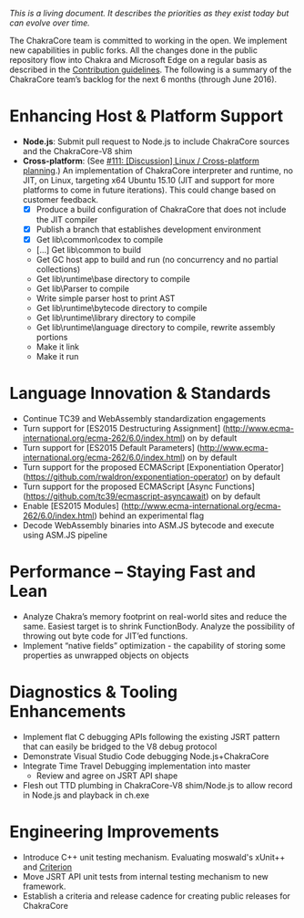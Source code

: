 _This is a living document. It describes the priorities as they exist today but can evolve over time._

The ChakraCore team is committed to working in the open. We implement new capabilities in public forks. All the changes done in the public repository flow into Chakra and Microsoft Edge on a regular basis as described in the [Contribution guidelines](https://github.com/Microsoft/ChakraCore/blob/master/CONTRIBUTING.md). The following is a summary of the ChakraCore team’s backlog for the next 6 months (through June 2016). 

# Enhancing Host & Platform Support 
* **Node.js**: Submit pull request to Node.js to include ChakraCore sources and the ChakraCore-V8 shim
* **Cross-platform**: (See [#111: \[Discussion\] Linux / Cross-platform planning](https://github.com/Microsoft/ChakraCore/issues/111).) An implementation of ChakraCore interpreter and runtime, no JIT, on Linux, targeting x64 Ubuntu 15.10 (JIT and support for more platforms to come in future iterations). This could change based on customer feedback. 
  * [x] Produce a build configuration of ChakraCore that does not include the JIT compiler
  * [x] Publish a branch that establishes development environment 
  * [x] Get lib\common\codex to compile
  * [...] Get lib\common to build
  * Get GC host app to build and run (no concurrency and no partial collections)
  * Get lib\runtime\base directory to compile
  * Get lib\Parser to compile
  * Write simple parser host to print AST
  * Get lib\runtime\bytecode directory to compile
  * Get lib\runtime\library directory to compile
  * Get lib\runtime\language directory to compile, rewrite assembly portions
  * Make it link
  * Make it run

# Language Innovation & Standards
* Continue TC39 and WebAssembly standardization engagements
* Turn support for [ES2015 Destructuring Assignment] (http://www.ecma-international.org/ecma-262/6.0/index.html) on by default
* Turn support for [ES2015 Default Parameters] (http://www.ecma-international.org/ecma-262/6.0/index.html) on by default
* Turn support for the proposed ECMAScript [Exponentiation Operator] (https://github.com/rwaldron/exponentiation-operator) on by default
* Turn support for the proposed ECMAScript [Async Functions] (https://github.com/tc39/ecmascript-asyncawait) on by default
* Enable [ES2015 Modules] (http://www.ecma-international.org/ecma-262/6.0/index.html) behind an experimental flag
* Decode WebAssembly binaries into ASM.JS bytecode and execute using ASM.JS pipeline

# Performance – Staying Fast and Lean
* Analyze Chakra’s memory footprint on real-world sites and reduce the same. Easiest target is to shrink FunctionBody. Analyze the possibility of throwing out byte code for JIT’ed functions.
* Implement “native fields” optimization - the capability of storing some properties as unwrapped objects on objects

# Diagnostics & Tooling Enhancements
* Implement flat C debugging APIs following the existing JSRT pattern that can easily be bridged to the V8 debug protocol
* Demonstrate Visual Studio Code debugging Node.js+ChakraCore
* Integrate Time Travel Debugging implementation into master
  * Review and agree on JSRT API shape
* Flesh out TTD plumbing in ChakraCore-V8 shim/Node.js to allow record in Node.js and playback in ch.exe

# Engineering Improvements
* Introduce C++ unit testing mechanism. Evaluating moswald's xUnit++ and [Criterion](https://github.com/Snaipe/Criterion)
* Move JSRT API unit tests from internal testing mechanism to new framework.
* Establish a criteria and release cadence for creating public releases for ChakraCore